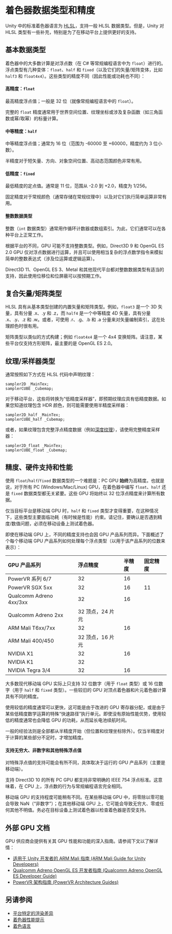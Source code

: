 # 着色器数据类型和精度

Unity 中的标准着色器语言为 [HLSL](SL-ShadingLanguage.html)，支持一般 HLSL 数据类型。但是，Unity 对 HLSL 类型有一些补充，特别是为了在移动平台上提供更好的支持。


## 基本数据类型

着色器中的大多数计算是对浮点数（在 C# 等常规编程语言中为 `float`）进行的。浮点类型有几种变体：`float`、`half` 和 `fixed`（以及它们的矢量/矩阵变体，比如 `half3` 和 `float4x4`）。这些类型的精度不同（因此性能或功耗也不同）：

#### 高精度：`float`

最高精度浮点值；一般是 32 位（就像常规编程语言中的 `float`）。

完整的 `float` 精度通常用于世界空间位置、纹理坐标或涉及复杂函数（如三角函数或幂/取幂）的标量计算。

#### 中等精度：`half`

中等精度浮点值；通常为 16 位（范围为 -60000 至 +60000，精度约为 3 位小数）。

半精度对于短矢量、方向、对象空间位置、高动态范围颜色非常有用。

#### 低精度：`fixed`

最低精度的定点值。通常是 11 位，范围从 -2.0 到 +2.0，精度为 1/256。

固定精度对于常规颜色（通常存储在常规纹理中）以及对它们执行简单运算非常有用。

#### 整数数据类型

整数（`int` 数据类型）通常用作循环计数器或数组索引。为此，它们通常可以在各种平台上正常工作。

根据平台的不同，GPU 可能不支持整数类型。例如，Direct3D 9 和 OpenGL ES 2.0 GPU 仅对浮点数据进行运算，并且可以使用相当复杂的浮点数学指令来模拟简单的整数表达式（涉及位运算或逻辑运算）。

Direct3D 11、OpenGL ES 3、Metal 和其他现代平台都对整数数据类型有适当的支持，因此使用位移位和位屏蔽可以按预期工作。


## 复合矢量/矩阵类型

HLSL 具有从基本类型创建的内置矢量和矩阵类型。例如，`float3` 是一个 3D 矢量，具有分量 .x、.y 和 .z，而 `half4` 是一个中等精度 4D 矢量，具有分量 .x、.y、.z 和 .w。或者，可使用 .r、.g、.b 和 .a 分量来对矢量编制索引，这在处理颜色时很有用。

矩阵类型以类似的方式构建；例如 `float4x4` 是一个 4x4 变换矩阵。请注意，某些平台仅支持方形矩阵，最主要的是 OpenGL ES 2.0。


## 纹理/采样器类型

通常按照如下方式在 HLSL 代码中声明纹理：

```
sampler2D _MainTex;
samplerCUBE _Cubemap;
```

对于移动平台，这些将转换为“低精度采样器”，即预期纹理应具有低精度数据。如果您知道纹理包含 HDR 颜色，则可能需要使用半精度采样器：

```
sampler2D_half _MainTex;
samplerCUBE_half _Cubemap;
```

或者，如果纹理包含完整浮点精度数据（例如[深度纹理](SL-DepthTextures.html)），请使用完整精度采样器：

```
sampler2D_float _MainTex;
samplerCUBE_float _Cubemap;
```



## 精度、硬件支持和性能

使用 `float`/`half`/`fixed` 数据类型的一个难题是：PC GPU **始终**为高精度。也就是说，对于所有 PC (Windows/Mac/Linux) GPU，在着色器中编写 `float`、`half` 还是 `fixed` 数据类型都无关紧要。这些 GPU 将始终以 32 位浮点精度来计算所有数据。

仅当目标平台是移动端 GPU 时，`half` 和 `fixed` 类型才变得重要，在这种情况下，这些类型主要面临功耗（有时候是性能）约束。请记住，要确认是否遇到精度/数值问题，必须在移动设备上测试着色器。

即使在移动端 GPU 上，不同的精度支持也会因 GPU 产品系列而异。下面概述了个每个移动端 GPU 产品系列如何处理每个浮点类型（以用于该产品系列的位数来表示）：


| GPU 产品系列 | 浮点精度 | 半精度 | 固定精度    |
|:---|:---|:---|:---|
|PowerVR 系列 6/7     | 32 | 16     ||
|PowerVR SGX 5xx        | 32 | 16 | 11 |
|Qualcomm Adreno 4xx/3xx| 32 | 16     ||
|Qualcomm Adreno 2xx    | 32 顶点，24 片元 |||
|ARM Mali T6xx/7xx      | 32 | 16     ||
|ARM Mali 400/450       | 32 顶点，16 片元       |||
|NVIDIA X1              | 32 | 16     ||
|NVIDIA K1              | 32         |||
|NVIDIA Tegra 3/4       | 32 |16      ||

大多数现代移动端 GPU 实际上只支持 32 位数字（用于 `float` 类型）或 16 位数字（用于 `half` 和 `fixed` 类型）。一些较旧的 GPU 对顶点着色器和片元着色器计算具有不同的精度。

使用较低的精度通常可以更快，这可能是由于改进的 GPU 寄存器分配，或是由于某些低精度数学运算的特殊“快速路径”执行单元。即使没有原始性能优势，使用较低的精度通常也会降低 GPU 的功耗，从而延长电池续航时间。

一般的经验法则是全部都从半精度开始（但位置和纹理坐标除外）。仅当半精度对于计算的某些部分不足时，才增加精度。


#### 支持无穷大、非数字和其他特殊浮点值

对特殊浮点值的支持可能会有所不同，具体取决于运行的 GPU 产品系列（主要是移动端）。

支持 Direct3D 10 的所有 PC GPU 都支持非常明确的 IEEE 754 浮点标准。这意味着，在 CPU 上，浮点数的行为与常规编程语言完全相同。

移动端 GPU 的支持程度可能稍有不同。在某些移动端 GPU 中，将零除以零可能会导致 NaN（“非数字”）；在其他移动端 GPU 上，它可能会导致无穷大、零或任何其他不明值。务必在目标设备上测试着色器以检查着色器是否受支持。


## 外部 GPU 文档

GPU 供应商会提供有关其 GPU 性能和功能的深入指南。请参阅下文以了解详情：

* [适用于 Unity 开发者的 ARM Mali 指南 (ARM Mali Guide for Unity Developers)](https://developer.arm.com/products/software-development-tools/graphics-development-tools/mali-graphics-debugger/docs/100140/0303)
* [Qualcomm Adreno OpenGL ES 开发者指南 (Qualcomm Adreno OpenGL ES Developer Guide)](https://developer.qualcomm.com/software/adreno-gpu-sdk/tools)
* [PowerVR 架构指南 (PowerVR Architecture Guides)](https://community.imgtec.com/developers/powervr/documentation/)


## 另请参阅

* [平台特定的渲染差异](SL-PlatformDifferences.html)
* [着色器性能提示](SL-ShaderPerformance.html)
* [着色语言](SL-ShadingLanguage.html)
